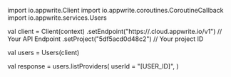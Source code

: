 import io.appwrite.Client
import io.appwrite.coroutines.CoroutineCallback
import io.appwrite.services.Users

val client = Client(context)
    .setEndpoint("https://<REGION>.cloud.appwrite.io/v1") // Your API Endpoint
    .setProject("5df5acd0d48c2") // Your project ID

val users = Users(client)

val response = users.listProviders(
    userId = "[USER_ID]",
)